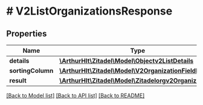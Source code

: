 # # V2ListOrganizationsResponse

## Properties

Name | Type | Description | Notes
------------ | ------------- | ------------- | -------------
**details** | [**\ArthurHlt\Zitadel\Model\Objectv2ListDetails**](Objectv2ListDetails.md) |  | [optional]
**sortingColumn** | [**\ArthurHlt\Zitadel\Model\V2OrganizationFieldName**](V2OrganizationFieldName.md) |  | [optional]
**result** | [**\ArthurHlt\Zitadel\Model\Zitadelorgv2Organization[]**](Zitadelorgv2Organization.md) |  | [optional]

[[Back to Model list]](../../README.md#models) [[Back to API list]](../../README.md#endpoints) [[Back to README]](../../README.md)
